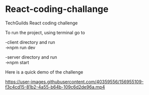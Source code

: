 # React-coding-challange
TechGuilds React coding challenge


To run the project, using terminal go to

  -client directory and run <br>
      ->npm run dev
  
  -server directory and run <br>
      ->npm start 
      
      
 Here is a quick demo of the challenge
 
 
      

https://user-images.githubusercontent.com/40359556/156955109-f3c4cd15-81b2-4a55-b64b-109c6d2de96a.mp4


      
      
      
      



